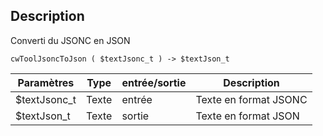 ## Description
Converti du JSONC en JSON

```4d
cwToolJsoncToJson ( $textJsonc_t ) -> $textJson_t
```

| Paramètres       | Type    | entrée/sortie | Description |
| ---------------- | ------- | ------------- | ----------- |
| $textJsonc_t     | Texte   | entrée        | Texte en format JSONC |
| $textJson_t      | Texte   | sortie        | Texte en format JSON  |
